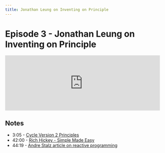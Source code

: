 ```yaml
---
title: Jonathan Leung on Inventing on Principle
---
```


# Episode 3 - Jonathan Leung on Inventing on Principle

<iframe src="https://omny.fm/shows/feeling-of-computing/3-jonathan-leung-on-inventing-on-principle/embed" width="100%" height="180" frameborder="0"></iframe>

## Notes

- 3:05 - [Cycle Version 2 Principles](https://github.com/stevekrouse/cycle/blob/d6094179c97ec815198cf24cbab9248968a2f157/README.md#principles)
- 42:00 - [Rich Hickey - Simple Made Easy](https://www.infoq.com/presentations/Simple-Made-Easy)
- 44:19 - [Andre Stalz article on reactive programming](http://futurice.com/blog/reactive-mvc-and-the-virtual-dom)
